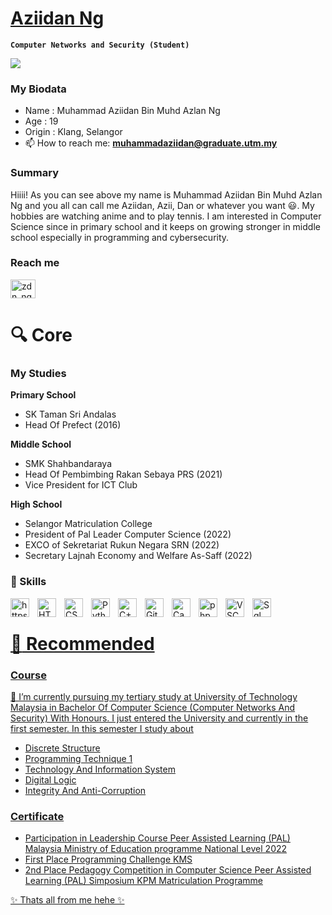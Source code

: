 # [Aziidan Ng](https://github.com/AziidanNg)
**`Computer Networks and Security (Student)`**

![](https://komarev.com/ghpvc/?username=AziidanNg&color=ff69b4)

### My Biodata  
- Name : Muhammad Aziidan Bin Muhd Azlan Ng
- Age : 19
- Origin : Klang, Selangor
- 📫 How to reach me: **muhammadaziidan@graduate.utm.my** 

### Summary
Hiiii! As you can see above my name is Muhammad Aziidan Bin Muhd Azlan Ng and you all can call me Aziidan, Azii, Dan or whatever you want :smiley:. My hobbies are watching anime and to play tennis. I am interested in Computer Science since in primary school and it keeps on growing stronger in middle school especially in programming and cybersecurity.

### Reach me
<a href="https://instagram.com/zdn_ng" target="blank"><img align="center" src="https://raw.githubusercontent.com/rahuldkjain/github-profile-readme-generator/master/src/images/icons/Social/instagram.svg" alt="zdn_ng" height="30" width="40" /></a>


# :mag: Core
### My Studies
**Primary School**
- SK Taman Sri Andalas
- Head Of Prefect (2016)

**Middle School**
- SMK Shahbandaraya
- Head Of Pembimbing Rakan Sebaya PRS (2021)
- Vice President for ICT Club

**High School**
- Selangor Matriculation College
- President of Pal Leader Computer Science (2022)
- EXCO of Sekretariat Rukun Negara SRN (2022)
- Secretary Lajnah Economy and Welfare As-Saff (2022)

### 🧰 Skills
<a href="https://www.w3schools.com/java/" target="blank"><img align="left" alt="https://www.w3schools.com/java/" width="30px" style="padding-right:10px;" src="https://cdn.jsdelivr.net/gh/devicons/devicon/icons/java/java-original.svg"/>
<a href="https://www.w3schools.com/html/" target="blank"><img align="left" alt="HTML" width="30px" style="padding-right:10px;" src="https://cdn.jsdelivr.net/gh/devicons/devicon/icons/html5/html5-plain.svg" />
<a href="https://www.w3schools.com/css/" target="blank"><img align="left" alt="CSS" width="30px" style="padding-right:10px;" src="https://cdn.jsdelivr.net/gh/devicons/devicon/icons/css3/css3-plain.svg" />
<a href="https://www.w3schools.com/python/" target="blank"><img align="left" alt="Python" width="30px" style="padding-right:10px;" src="https://cdn.jsdelivr.net/gh/devicons/devicon/icons/python/python-plain.svg" />
<a href="https://www.w3schools.com/cpp/" target="blank"><img align="left" alt="C++" width="30px" style="padding-right:10px;" src="https://cdn.jsdelivr.net/gh/devicons/devicon/icons/cplusplus/cplusplus-line.svg" />
<a href="https://www.github.com/" target="blank"><img align="left" alt="GitHub" width="30px" style="padding-right:10px;" src="https://cdn.jsdelivr.net/gh/devicons/devicon/icons/github/github-original.svg" />
<a href="https://www.canva.com/" target="blank"><img align="left" alt="Canva" width="30px" style="padding-right:10px;" src="https://cdn.jsdelivr.net/gh/devicons/devicon/icons/canva/canva-original.svg" />
<a href="https://www.w3schools.com/php/" target="blank"><img align="left" alt="php" width="30px" style="padding-right:10px;" src="https://cdn.jsdelivr.net/gh/devicons/devicon/icons/php/php-plain.svg" />
<a href="https://github.com/microsoft/vscode" target="blank"><img align="left" alt="VSCode" width="30px" style="padding-right:10px;" src="https://cdn.jsdelivr.net/gh/devicons/devicon/icons/vscode/vscode-original.svg" />
<a href="https://www.w3schools.com/sql/" target="blank"><img align="left" alt="Sql" width="30px" style="padding-right:10px;" src="https://cdn.jsdelivr.net/gh/devicons/devicon/icons/microsoftsqlserver/microsoftsqlserver-plain.svg" />
<br />


# :key: Recommended
### Course
🌱 I’m currently pursuing my tertiary study at University of Technology Malaysia in Bachelor Of Computer Science (Computer Networks And Security) With Honours. I just entered the University and currently in the first semester. In this semester I study about
- Discrete Structure
- Programming Technique 1
- Technology And Information System
- Digital Logic
- Integrity And Anti-Corruption

### Certificate
- Participation in Leadership Course Peer Assisted Learning (PAL) Malaysia Ministry of Education programme National Level 2022
- First Place Programming Challenge KMS
- 2nd Place Pedagogy Competition in Computer Science Peer Assisted Learning (PAL) Simposium KPM Matriculation Programme 

✨ Thats all from me hehe ✨

<!--
**AziidanNg/AziidanNg** is a ✨ _special_ ✨ repository because its `README.md` (this file) appears on your GitHub profile.

Here are some ideas to get you started:

- 🔭 I’m currently working on ...
- 🌱 I’m currently learning ...
- 👯 I’m looking to collaborate on ...
- 🤔 I’m looking for help with ...
- 💬 Ask me about ...
- 📫 How to reach me: ...
- 😄 Pronouns: ...
- ⚡ Fun fact: ...
-->

